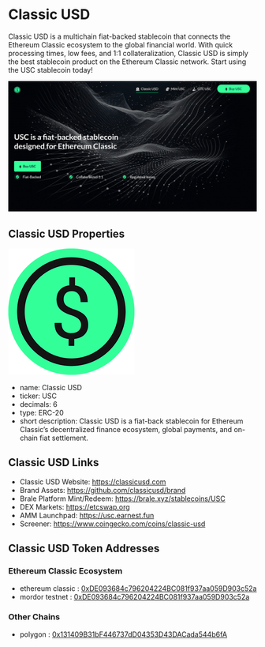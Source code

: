 # Classic USD
Classic USD is a multichain fiat-backed stablecoin that connects the Ethereum Classic ecosystem to the global financial world. With quick processing times, low fees, and 1:1 collateralization, Classic USD is simply the best stablecoin product on the Ethereum Classic network. Start using the USC stablecoin today!

![Classic USD](./social_cards/socialcard_og.png "Classic USD")

## Classic USD Properties
![Classic USD Logo](./logos/usc_256x256.png "Classic USD Logo")
* name: Classic USD
* ticker: USC
* decimals: 6
* type: ERC-20
* short description: Classic USD is a fiat-back stablecoin for Ethereum Classic’s decentralized finance ecosystem, global payments, and on-chain fiat settlement.

## Classic USD Links
* Classic USD Website: https://classicusd.com
* Brand Assets: https://github.com/classicusd/brand
* Brale Platform Mint/Redeem: https://brale.xyz/stablecoins/USC
* DEX Markets: https://etcswap.org
* AMM Launchpad: https://usc.earnest.fun
* Screener: https://www.coingecko.com/coins/classic-usd

## Classic USD Token Addresses
### Ethereum Classic Ecosystem
* ethereum classic : [0xDE093684c796204224BC081f937aa059D903c52a](https://etc.blockscout.com/token/0xDE093684c796204224BC081f937aa059D903c52a)
* mordor testnet : [0xDE093684c796204224BC081f937aa059D903c52a](https://etc-mordor.blockscout.com/token/0xDE093684c796204224BC081f937aa059D903c52a)
### Other Chains
* polygon : [0x131409B31bF446737dD04353D43DACada544b6fA](https://polygonscan.com/token/0x131409b31bf446737dd04353d43dacada544b6fa)
